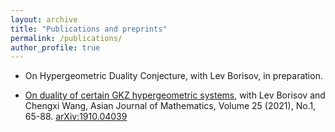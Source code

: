 ```yaml
---
layout: archive
title: "Publications and preprints"
permalink: /publications/
author_profile: true
---
```


- On Hypergeometric Duality Conjecture, with Lev Borisov, in preparation.

- [On duality of certain GKZ hypergeometric systems](https://zengruihan.github.io/files/AJM_25_01_A05.pdf), with Lev Borisov and Chengxi Wang, Asian Journal of Mathematics, Volume 25 (2021), No.1, 65-88. [arXiv:1910.04039](https://arxiv.org/abs/1910.04039)
